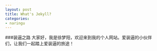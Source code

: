 ```yaml
---
layout: post
title: What's Jekyll?
categories:
- naringu
---
```


###装逼之路
大家好，我是徐梦阳，欢迎来到我的个人网站。爱装逼的小伙伴们，让我们一起踏上爱装逼的旅途！